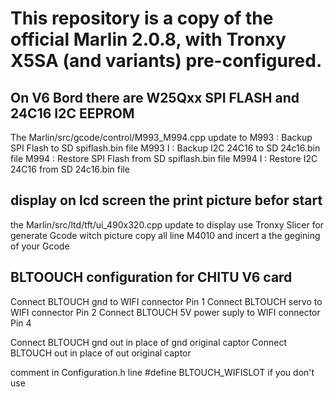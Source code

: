 # This repository is a copy of the official Marlin 2.0.8, with Tronxy X5SA (and variants) pre-configured.
## On V6 Bord there are W25Qxx SPI FLASH and 24C16 I2C EEPROM
The Marlin/src/gcode/control/M993_M994.cpp update to
M993   : Backup SPI Flash to SD spiflash.bin file
M993 I : Backup I2C 24C16 to SD 24c16.bin file
M994   : Restore SPI Flash from SD spiflash.bin file
M994 I : Restore I2C 24C16 from SD 24c16.bin file

## display on lcd screen the print picture befor start
the Marlin/src/ltd/tft/ui_490x320.cpp update to display
use Tronxy Slicer for generate Gcode witch picture
copy all line M4010 and incert a the gegining of your Gcode
## BLTOOUCH configuration for CHITU V6 card
Connect BLTOUCH gnd to WIFI connector Pin 1
Connect BLTOUCH servo to WIFI connector Pin 2
Connect BLTOUCH 5V power suply to WIFI connector Pin 4

Connect BLTOUCH gnd out in place of gnd original captor
Connect BLTOUCH out in place of out original captor

comment in Configuration.h line #define BLTOUCH_WIFISLOT if you don't use